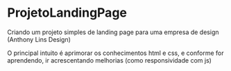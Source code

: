 # ProjetoLandingPage
Criando um projeto simples de landing page para uma empresa de design (Anthony Lins Design)

O principal intuito é aprimorar os conhecimentos html e css, e conforme for aprendendo, ir acrescentando melhorias (como responsividade com js)
